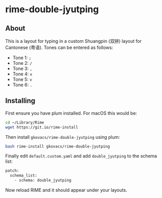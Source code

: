# rime-double-jyutping

## About

This is a layout for typing in a custom Shuangpin (双拼) layout for Cantonese (粤语). Tones can be entered as follows:

* Tone 1: `;`
* Tone 2: `/`
* Tone 3: `,`
* Tone 4: `x`
* Tone 5: `v`
* Tone 6: `.`

## Installing

First ensure you have plum installed. For macOS this would be:

```bash
cd ~/Library/Rime
wget https://git.io/rime-install
```

Then install `gkovacs/rime-double-jyutping` using plum:

```bash
bash rime-install gkovacs/rime-double-jyutping
```

Finally edit `default.custom.yaml` and add `double_jyutping` to the schema list:

```bash
patch:
  schema_list:
    - schema: double_jyutping
```

Now reload RIME and it should appear under your layouts.
